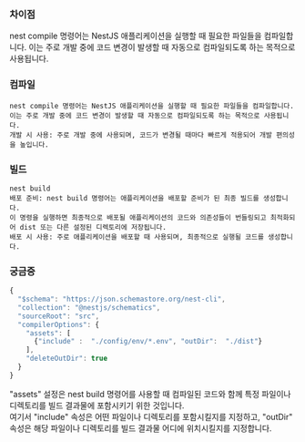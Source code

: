 ### 차이점
nest compile 명령어는 NestJS 애플리케이션을 실행할 때 필요한 파일들을 컴파일합니다. 이는 주로 개발 중에 코드 변경이 발생할 때 자동으로 컴파일되도록 하는 목적으로 사용됩니다.


### 컴파일
```
nest compile 명령어는 NestJS 애플리케이션을 실행할 때 필요한 파일들을 컴파일합니다.
이는 주로 개발 중에 코드 변경이 발생할 때 자동으로 컴파일되도록 하는 목적으로 사용됩니다.
개발 시 사용: 주로 개발 중에 사용되며, 코드가 변경될 때마다 빠르게 적용되어 개발 편의성을 높입니다.
```

### 빌드
```
nest build
배포 준비: nest build 명령어는 애플리케이션을 배포할 준비가 된 최종 빌드를 생성합니다.
이 명령을 실행하면 최종적으로 배포될 애플리케이션의 코드와 의존성들이 번들링되고 최적화되어 dist 또는 다른 설정된 디렉토리에 저장됩니다.
배포 시 사용: 주로 애플리케이션을 배포할 때 사용되며, 최종적으로 실행될 코드를 생성합니다.
```

### 궁금증
```ts
{
  "$schema": "https://json.schemastore.org/nest-cli",
  "collection": "@nestjs/schematics",
  "sourceRoot": "src",
  "compilerOptions": {
    "assets": [
      {"include" :  "./config/env/*.env", "outDir":  "./dist"}
    ],
    "deleteOutDir": true
  }
}
```
"assets" 설정은 nest build 명령어를 사용할 때 컴파일된 코드와 함께 특정 파일이나 디렉토리를 빌드 결과물에 포함시키기 위한 것입니다. <br>
여기서 "include" 속성은 어떤 파일이나 디렉토리를 포함시킬지를 지정하고, "outDir" 속성은 해당 파일이나 디렉토리를 빌드 결과물 어디에 위치시킬지를 지정합니다. <br>

